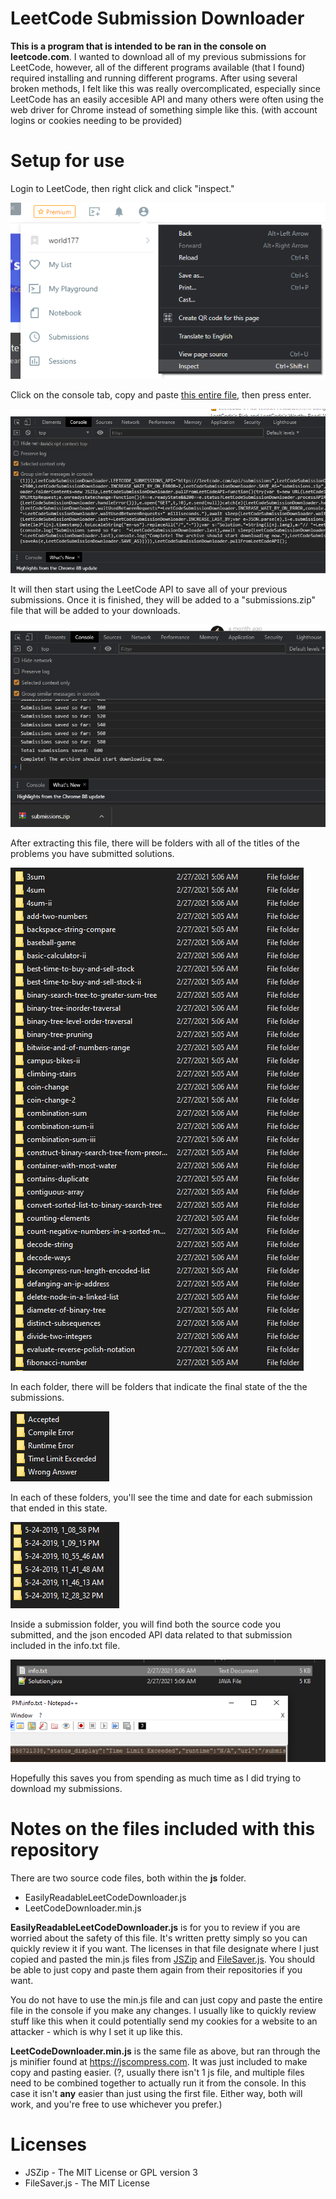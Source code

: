 # LeetCode Submission Downloader

**This is a program that is intended to be ran in the console on leetcode.com**. I wanted to download all of my previous submissions for LeetCode, however, all of the different programs available (that I found) required installing and running different programs. After using several broken methods, I felt like this was really overcomplicated, especially since LeetCode has an easily accesible API and many others were often using the web driver for Chrome instead of something simple like this. (with account logins or cookies needing to be provided)

# Setup for use

Login to LeetCode, then right click and click "inspect."

![](img/5.png)

Click on the console tab, copy and paste [this entire file](js/LeetCodeDownloader.min.js), then press enter.

![](img/6.png)

It will then start using the LeetCode API to save all of your previous submissions. Once it is finished, they will be added to a "submissions.zip" file that will be added to your downloads.

![](img/7.png)

After extracting this file, there will be folders with all of the titles of the problems you have submitted solutions.

![](img/1.png)

In each folder, there will be folders that indicate the final state of the the submissions.

![](img/2.png)

In each of these folders, you'll see the time and date for each submission that ended in this state.

![](img/3.png)

Inside a submission folder, you will find both the source code you submitted, and the json encoded API data related to that submission included in the info.txt file.

![](img/4.png)

Hopefully this saves you from spending as much time as I did trying to download my submissions.

# Notes on the files included with this repository

There are two source code files, both within the **js** folder. 

- EasilyReadableLeetCodeDownloader.js
- LeetCodeDownloader.min.js

**EasilyReadableLeetCodeDownloader.js** is for you to review if you are worried about the safety of this file. It's written pretty simply so you can quickly review it if you want. The licenses in that file designate where I just copied and pasted the min.js files from [JSZip](https://github.com/Stuk/jszip/) and [FileSaver.js](https://github.com/eligrey/FileSaver.js/). You should be able to just copy and paste them again from their repositories if you want. 

You do not have to use the min.js file and can just copy and paste the entire file in the console if you make any changes. I usually like to quickly review stuff like this when it could potentially send my cookies for a website to an attacker - which is why I set it up like this.

**LeetCodeDownloader.min.js** is the same file as above, but ran through the js minifier found at https://jscompress.com. It was just included to make copy and pasting easier. (?, usually there isn't 1 js file, and multiple files need to be combined together to actually run it from the console. In this case it isn't **any** easier than just using the first file. Either way, both will work, and you're free to use whichever you prefer.)

# Licenses

- JSZip - The MIT License or GPL version 3
- FileSaver.js - The MIT License

